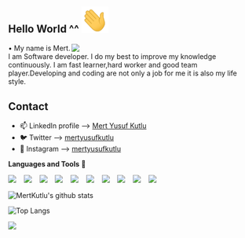 <h2> Hello World ^^ <img src="https://raw.githubusercontent.com/ABSphreak/ABSphreak/master/gifs/Hi.gif" width="55px"></h2>

<img align='right' src='https://camo.githubusercontent.com/a0b79366a6a40db964a34c087f8326df74f8c05ab8a82bdec44bca480a62c11c/687474703a2f2f6f63746f6465782e6769746875622e636f6d2f696d616765732f6461667470756e6b746f6361742d6775792e676966' width='375"'>

• My name is Mert. I am Software developer. I do my best to improve my knowledge continuously. I am fast learner,hard worker and good team player.Developing and coding are not only a job for me it is also my life style.

## Contact
- 📫 LinkedIn profile --> [Mert Yusuf Kutlu](https://www.linkedin.com/in/mert-yusuf-kutlu-8b31ba142/)
- 🐦 Twitter --> [mertyusufkutlu](https://twitter.com/mertyusufkutlu)
- 🔔 Instagram --> [mertyusufkutlu](https://www.instagram.com/mertyusufkutlu)

**Languages and Tools** 🎨
<!-- 1-C++ 
     2-JavaScript
     3-AspNet MVC 
     4- HTML5
     5- CSS3
     6- C
     7- C#
     8- Pyhton
     9- .Net Core
     10 MySQL -->

<p align="left">
  

  <img src="https://upload.wikimedia.org/wikipedia/commons/1/18/ISO_C%2B%2B_Logo.svg" height="45px"/>
  <span>&nbsp;&nbsp;</span>
  <img src="https://upload.wikimedia.org/wikipedia/commons/9/99/Unofficial_JavaScript_logo_2.svg" height="45px" />
  <span>&nbsp;&nbsp;</span>
  <img src="https://repository-images.githubusercontent.com/234870222/1af3f580-4db0-11ea-9120-0692bb7ed717" height="45px" />
  <span>&nbsp;&nbsp;</span>
  <img src="https://upload.wikimedia.org/wikipedia/commons/6/61/HTML5_logo_and_wordmark.svg" height="45px" />
  <span>&nbsp;&nbsp;</span>
  <img src="https://upload.wikimedia.org/wikipedia/commons/thumb/d/d5/CSS3_logo_and_wordmark.svg/1200px-CSS3_logo_and_wordmark.svg.png" height="45px" />
  <span>&nbsp;&nbsp;</span>
  <img src="https://cdn.iconscout.com/icon/free/png-512/c-programming-569564.png" height="45px" />
  <span>&nbsp;&nbsp;</span>
  <img src="https://www.freeiconspng.com/uploads/c-logo-icon-18.png" height="45px" />
  <span>&nbsp;&nbsp;</span>
  <img src="https://upload.wikimedia.org/wikipedia/commons/c/c3/Python-logo-notext.svg" height="45px" />
  <span>&nbsp;&nbsp;</span>
  <img src="https://upload.wikimedia.org/wikipedia/commons/e/ee/.NET_Core_Logo.svg" height="45px" />
  <span>&nbsp;&nbsp;</span>
  <img src="https://logodix.com/logo/696504.png" height="45px" />
 </p>


![MertKutlu's github stats](https://github-readme-stats.vercel.app/api?username=MertKutlu&&show_icons=true&title_color=ffffff&icon_color=bb2acf&text_color=daf7dc&bg_color=151515)

![Top Langs](https://github-readme-stats.vercel.app/api/top-langs/?username=MertKutlu&title_color=ffffff&icon_color=bb2acf&text_color=daf7dc&bg_color=151515&layout=compact&hide=css)

![](https://komarev.com/ghpvc/?username=MertKutlu&color=blue)

